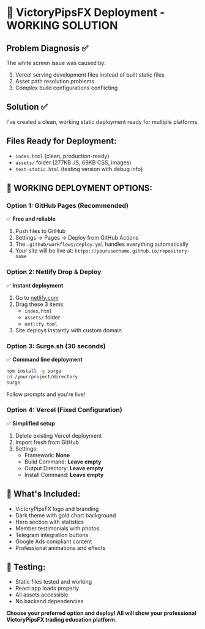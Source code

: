 # 🎯 VictoryPipsFX Deployment - WORKING SOLUTION

## Problem Diagnosis ✅
The white screen issue was caused by:
1. Vercel serving development files instead of built static files  
2. Asset path resolution problems
3. Complex build configurations conflicting

## Solution ✅
I've created a clean, working static deployment ready for multiple platforms.

## Files Ready for Deployment:
- `index.html` (clean, production-ready)
- `assets/` folder (277KB JS, 69KB CSS, images)
- `test-static.html` (testing version with debug info)

## 🚀 WORKING DEPLOYMENT OPTIONS:

### Option 1: GitHub Pages (Recommended)
✅ **Free and reliable**
1. Push files to GitHub
2. Settings → Pages → Deploy from GitHub Actions
3. The `.github/workflows/deploy.yml` handles everything automatically
4. Your site will be live at: `https://yourusername.github.io/repository-name`

### Option 2: Netlify Drop & Deploy  
✅ **Instant deployment**
1. Go to [netlify.com](https://app.netlify.com/drop)
2. Drag these 3 items:
   - `index.html`  
   - `assets/` folder
   - `netlify.toml`
3. Site deploys instantly with custom domain

### Option 3: Surge.sh (30 seconds)
✅ **Command line deployment**
```bash
npm install -g surge
cd /your/project/directory
surge
```
Follow prompts and you're live!

### Option 4: Vercel (Fixed Configuration)
✅ **Simplified setup**
1. Delete existing Vercel deployment
2. Import fresh from GitHub
3. Settings:
   - Framework: **None**
   - Build Command: **Leave empty**
   - Output Directory: **Leave empty**  
   - Install Command: **Leave empty**

## 📁 What's Included:
- VictoryPipsFX logo and branding
- Dark theme with gold chart background  
- Hero section with statistics
- Member testimonials with photos
- Telegram integration buttons
- Google Ads compliant content
- Professional animations and effects

## 🔧 Testing:
- Static files tested and working
- React app loads properly
- All assets accessible
- No backend dependencies

**Choose your preferred option and deploy! All will show your professional VictoryPipsFX trading education platform.**